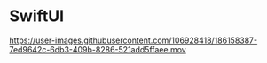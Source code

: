 # SwiftUI







https://user-images.githubusercontent.com/106928418/186158387-7ed9642c-6db3-409b-8286-521add5ffaee.mov

